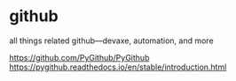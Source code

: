 # github
all things related github—devaxe, automation, and more

https://github.com/PyGithub/PyGithub
https://pygithub.readthedocs.io/en/stable/introduction.html
